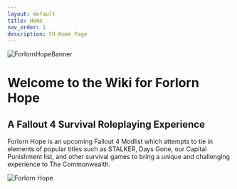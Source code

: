 ```yaml
---
layout: default
title: Home
nav_order: 1
description: FH Home Page
---
```


![ForlornHopeBanner](https://user-images.githubusercontent.com/112358568/211723785-e572eaa6-e53f-477d-95b7-af3a6a7d0759.png)


# **Welcome to the Wiki for Forlorn Hope**
## **A Fallout 4 Survival Roleplaying Experience**


Forlorn Hope is an upcoming Fallout 4 Modlist which attempts to tie in elements of popular titles such as STALKER, Days Gone, our Capital Punishment list, and other survival games to bring a unique and challenging experience to The Commonwealth. 

![Forlorn Hope](https://user-images.githubusercontent.com/112358568/214197288-fa8b4420-2f44-4246-9107-27d0fbb2f1ec.png)

